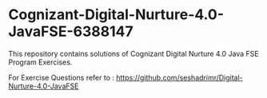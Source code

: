 # Cognizant-Digital-Nurture-4.0-JavaFSE-6388147

This repository contains solutions of Cognizant Digital Nurture 4.0 Java FSE Program Exercises.

For Exercise Questions refer to : https://github.com/seshadrimr/Digital-Nurture-4.0-JavaFSE